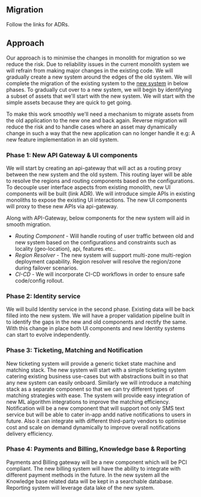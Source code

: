 ## Migration

Follow the links for ADRs.

## Approach

Our approach is to minimise the changes in monolith for migration so we reduce the risk. Due to reliability issues in the current monolith system we will refrain from making major changes in the existing code. We will gradually create a new system around the edges of the old system. We will complete the migration of the existing system to the [new system](./FinalArchitecture/) in below phases. To gradually cut over to a new system, we will begin by identifying a subset of assets that we'll start with the new system. We will start with the simple assets because they are quick to get going.

To make this work smoothly we'll need a mechanism to migrate assets from the old application to the new one and back again. Reverse migration will reduce the risk and to handle cases where an asset may dynamically change in such a way that the new application can no longer handle it e.g: A new feature implementation in an old system.

### Phase 1: New API Gateway & UI components

We will start by creating an api-gateway that will act as a routing proxy between the new system and the old system. This routing layer will be able to resolve the regions and routing components based on the configurations. To decouple user interface aspects from existing monolith, new UI components will be built (link ADR). We will introduce simple APIs in existing monoliths to expose the existing UI interactions. The new UI components will proxy to these new APIs via api-gateway.

Along with API-Gateway, below components for the new system will aid in smooth migration.
- _Routing Component_ - Will handle routing of user traffic between old and new system based on the configurations and constraints such as locality (geo-location), api, features etc..
- _Region Resolver_ - The new system will support multi-zone multi-region deployment capability. Region resolver will resolve the region/zone during failover scenarios.
- _CI-CD_ - We will incorporate CI-CD workflows in order to ensure safe code/config rollout.

### Phase 2: Identity service

We will build Identity service in the second phase. Existing data will be back filled into the new system. We will have a proper validation pipeline built in to identify the gaps in the new and old components and rectify the same. With this change in place both UI components and new Identity systems can start to evolve independently.

### Phase 3: Ticketing, Matching and Notification

New ticketing system will provide a generic ticket state machine and matching stack. The new system will start with a simple ticketing system catering existing business use-cases but with abstractions built in so that any new system can easily onboard. Similarly we will introduce a matching stack as a separate component so that we can try different types of matching strategies with ease. The system will provide easy integration of new ML algorithm integrations to improve the matching efficiency. 
Notification will be a new component that will support not only SMS text service but will be able to cater in-app andd native notifications to users in future. Also it can integrate with different third-party vendors to optimise cost and scale on demand dynamically to improve overall notifications delivery efficiency.


### Phase 4: Payments and Billing, Knowledge base & Reporting

Payments and Billing gateway will be a new component which will be PCI compliant. The new billing system will have the ability to integrate with different payment methods in the future. In the new system all the Knowledge base related data will be kept in a searchable database. Reporting system will leverage data lake of the new system.
